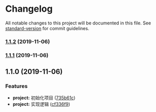 # Changelog

All notable changes to this project will be documented in this file. See [standard-version](https://github.com/conventional-changelog/standard-version) for commit guidelines.

### [1.1.2](https://github.com/BryanAdamss/num2chn/compare/v1.1.1...v1.1.2) (2019-11-06)

### [1.1.1](https://github.com/BryanAdamss/num2chn/compare/v1.1.0...v1.1.1) (2019-11-06)

## 1.1.0 (2019-11-06)


### Features

* **project:** 初始化项目 ([735b61c](https://github.com/BryanAdamss/num2chn/commit/735b61ce1b360f14a766929a33fccafeeb0d435b))
* **project:** 实现逻辑 ([cf336f9](https://github.com/BryanAdamss/num2chn/commit/cf336f9258db24f40027ae7877cedeb93484dde4))
